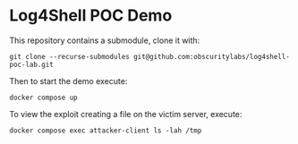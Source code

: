 # Log4Shell POC Demo

This repository contains a submodule, clone it with:

```shell
git clone --recurse-submodules git@github.com:obscuritylabs/log4shell-poc-lab.git
```

Then to start the demo execute:

```shell
docker compose up
```

To view the exploit creating a file on the victim server, execute:

```shell
docker compose exec attacker-client ls -lah /tmp
```
